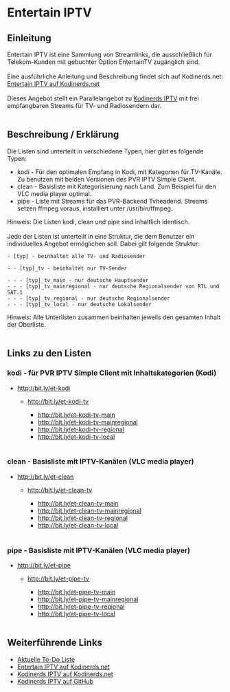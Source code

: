 # Entertain IPTV
## Einleitung
Entertain IPTV ist eine Sammlung von Streamlinks, die ausschließlich für Telekom-Kunden mit gebuchter Option EntertainTV zugänglich sind.
<br><br>
Eine ausführliche Anleitung und Beschreibung findet sich auf Kodinerds.net: [Entertain IPTV auf Kodinerds.net](https://missing/)
<br><br>
Dieses Angebot stellt ein Parallelangebot zu [Kodinerds IPTV](https://github.com/jnk22/kodinerds-iptv) mit frei empfangbaren Streams für TV- und Radiosendern dar.
<br><br>
## Beschreibung / Erklärung
Die Listen sind unterteilt in verschiedene Typen, hier gibt es folgende Typen:

* kodi - Für den optimalen Empfang in Kodi, mit Kategorien für TV-Kanäle. Zu benutzen mit beiden Versionen des PVR IPTV Simple Client.
* clean - Basisliste mit Kategorisierung nach Land. Zum Beispiel für den VLC media player optimal.
* pipe - Liste mit Streams für das PVR-Backend Tvheadend. Streams setzen ffmpeg voraus, installiert unter /usr/bin/ffmpeg.

Hinweis: Die Listen kodi, clean und pipe sind inhaltlich identisch.
<br><br>
Jede der Listen ist unterteilt in eine Struktur, die dem Benutzer ein individuelles Angebot ermöglichen soll. Dabei gilt folgende Struktur:
```
- [typ] - beinhaltet alle TV- und Radiosender

- - [typ]_tv - beinhaltet nur TV-Sender

- - - [typ]_tv_main - nur deutsche Hauptsender
- - - [typ]_tv_mainregional - nur deutsche Regionalsender von RTL und SAT.1
- - - [typ]_tv_regional - nur deutsche Regionalsender
- - - [typ]_tv_local - nur deutsche Lokalsender
```

Hinweis: Alle Unterlisten zusammen beinhalten jeweils den gesamten Inhalt der Oberliste.
<br><br>
## Links zu den Listen
### kodi - für PVR IPTV Simple Client mit Inhaltskategorien (Kodi)
* http://bit.ly/et-kodi

  * http://bit.ly/et-kodi-tv

    * http://bit.ly/et-kodi-tv-main
    * http://bit.ly/et-kodi-tv-mainregional
    * http://bit.ly/et-kodi-tv-regional
    * http://bit.ly/et-kodi-tv-local
<br><br>
### clean - Basisliste mit IPTV-Kanälen (VLC media player)
* http://bit.ly/et-clean

  * http://bit.ly/et-clean-tv

    * http://bit.ly/et-clean-tv-main
    * http://bit.ly/et-clean-tv-mainregional
    * http://bit.ly/et-clean-tv-regional
    * http://bit.ly/et-clean-tv-local
<br><br>
### pipe - Basisliste mit IPTV-Kanälen (VLC media player)
* http://bit.ly/et-pipe

  * http://bit.ly/et-pipe-tv

    * http://bit.ly/et-pipe-tv-main
    * http://bit.ly/et-pipe-tv-mainregional
    * http://bit.ly/et-pipe-tv-regional
    * http://bit.ly/et-pipe-tv-local
<br><br>
## Weiterführende Links
* [Aktuelle To-Do Liste](https://github.com/jnk22/entertain-iptv/issues)
* [Entertain IPTV auf Kodinerds.net](https://missing/)
* [Kodinerds IPTV auf Kodinerds.net](https://www.kodinerds.net/index.php/Thread/56713/)
* [Kodinerds IPTV auf GitHub](https://github.com/jnk22/kodinerds-iptv)
